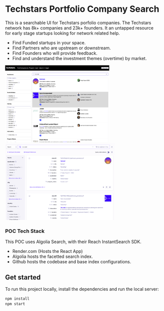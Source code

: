 # Techstars Portfolio Company Search
This is a searchable UI for Techstars porfolio companies. The Techstars network has
8k+ companies and 23k+ founders. It an untapped resource for early stage startups 
looking for network related help.

- Find Funded startups in your space.
- Find Partners who are upstream or downstream.
- Find Founders who will provide feedback.
- Find and understand the investment themes (overtime) by market.

<img src="assets/screenshot-a.png" height="250">
<img src="assets/screenshot-b.png" height="250">

### POC Tech Stack
This POC uses Algolia Search, with their Reach InstantSearch SDK. 

- Render.com (Hosts the React App)
- Algolia hosts the facetted search index.
- Github hosts the codebase and base index configurations.

## Get started
To run this project locally, install the dependencies and run the local server:

```sh
npm install
npm start
```

